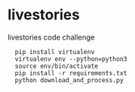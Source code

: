 # livestories
livestories code challenge 


```
  pip install virtualenv
  virtualenv env --python=python3 
  source env/bin/activate
  pip install -r requirements.txt
  python download_and_process.py   
```

